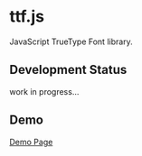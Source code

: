 ttf.js
======

JavaScript TrueType Font library.


Development Status
------

work in progress...


Demo
------

<a href="http://ynakajima.github.com/ttf.js/demo/glyflist/index.html">Demo Page</a>

